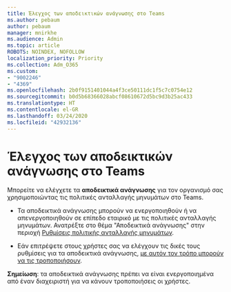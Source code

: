 ```yaml
---
title: Έλεγχος των αποδεικτικών ανάγνωσης στο Teams
ms.author: pebaum
author: pebaum
manager: mnirkhe
ms.audience: Admin
ms.topic: article
ROBOTS: NOINDEX, NOFOLLOW
localization_priority: Priority
ms.collection: Adm_O365
ms.custom:
- "9002246"
- "4369"
ms.openlocfilehash: 2b0f9151401044a4f3ce50111dc1f5c7c0754e12
ms.sourcegitcommit: b0d5b68366028abcf08610672d5bc9d3b25ac433
ms.translationtype: HT
ms.contentlocale: el-GR
ms.lasthandoff: 03/24/2020
ms.locfileid: "42932136"
---
```

# <a name="controlling-read-receipts-in-teams"></a>Έλεγχος των αποδεικτικών ανάγνωσης στο Teams

Μπορείτε να ελέγχετε τα **αποδεικτικά ανάγνωσης** για τον οργανισμό σας χρησιμοποιώντας τις πολιτικές ανταλλαγής μηνυμάτων στο Teams.

- Τα αποδεικτικά ανάγνωσης μπορούν να ενεργοποιηθούν ή να απενεργοποιηθούν σε επίπεδο εταιρικό με τις πολιτικές ανταλλαγής μηνυμάτων. Ανατρέξτε στο θέμα "Αποδεικτικά ανάγνωσης" στην περιοχή [Ρυθμίσεις πολιτικής ανταλλαγής μηνυμάτων](https://docs.microsoft.com/microsoftteams/messaging-policies-in-teams#messaging-policy-settings).

- Εάν επιτρέψετε στους χρήστες σας να ελέγχουν τις δικές τους ρυθμίσεις για τα αποδεικτικά ανάγνωσης, [με αυτόν τον τρόπο μπορούν να τις τροποποιήσουν](https://docs.microsoft.com/microsoftteams/messaging-policies-in-teams#messaging-policy-settings). 

**Σημείωση**: τα αποδεικτικά ανάγνωσης πρέπει να είναι ενεργοποιημένα από έναν διαχειριστή για να κάνουν τροποποιήσεις οι χρήστες.
